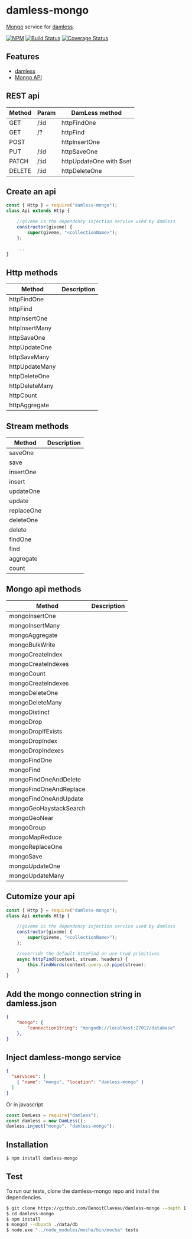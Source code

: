 # damless-mongo
[Mongo](https://www.npmjs.com/package/mongodb) service for [damless](https://www.npmjs.com/package/damless).

 [![NPM][npm-image]][npm-url]
 [![Build Status][travis-image]][travis-url]
 [![Coverage Status][coveralls-image]][coveralls-url]

## Features

 * [damless](https://www.npmjs.com/package/damless)
 * [Mongo API](http://mongodb.github.io/node-mongodb-native/3.1/api/)

## REST api

Method | Param | DamLess method
 --- | --- | ---
GET | /:id | httpFindOne
GET | /?<querystring> | httpFind
POST | | httpInsertOne
PUT | /:id | httpSaveOne
PATCH | /:id | httpUpdateOne with $set
DELETE | /:id | httpDeleteOne

## Create an api

```js
const { Http } = require("damless-mongo");
class Api extends Http {

    //giveme is the dependency injection service used by damless
    constructor(giveme) {
        super(giveme, "<collectionName>");
    };

    ...
}
```

## Http methods

Method | Description
 --- | --- 
httpFindOne | 
httpFind |
httpInsertOne |
httpInsertMany |
httpSaveOne |
httpUpdateOne |
httpSaveMany |
httpUpdateMany |
httpDeleteOne |
httpDeleteMany |
httpCount |
httpAggregate |

## Stream methods

Method | Description
 --- | --- 
saveOne | 
save |
insertOne |
insert |
updateOne |
update |
replaceOne |
deleteOne |
delete |
findOne |
find |
aggregate |
count |

## Mongo api methods

Method | Description
 --- | --- 
mongoInsertOne |
mongoInsertMany |
mongoAggregate |
mongoBulkWrite |
mongoCreateIndex |
mongoCreateIndexes |
mongoCount |
mongoCreateIndexes |
mongoDeleteOne |
mongoDeleteMany |
mongoDistinct |
mongoDrop |
mongoDropIfExists |
mongoDropIndex |
mongoDropIndexes |
mongoFindOne |
mongoFind |
mongoFindOneAndDelete |
mongoFindOneAndReplace |
mongoFindOneAndUpdate |
mongoGeoHaystackSearch |
mongoGeoNear |
mongoGroup |
mongoMapReduce |
mongoReplaceOne |
mongoSave |
mongoUpdateOne |
mongoUpdateMany |

## Cutomize your api

```js
const { Http } = require("damless-mongo");
class Api extends Http {

    //giveme is the dependency injection service used by damless
    constructor(giveme) {
        super(giveme, "<collectionName>");
    };

    //override the default httpFind an use Crud primitives
    async httpFind(context, stream, headers) {
        this.findWords(context.query.q).pipe(stream);
    }
}
```


## Add the mongo connection string in damless.json

```damless.json
{
	"mongo": {
        "connectionString": "mongodb://localhost:27017/database"
    },
}
```

## Inject damless-mongo service

```services.json
{
  "services": [
    { "name": "mongo", "location": "damless-mongo" }
  ]
}
```

Or in javascript

```js
const DamLess = require("damless");
const damless = new DamLess();
damless.inject("mongo", "damless-mongo");
```

## Installation

```bash
$ npm install damless-mongo
```

## Test

To run our tests, clone the damless-mongo repo and install the dependencies.

```bash
$ git clone https://github.com/BenoitClaveau/damless-mongo --depth 1
$ cd damless-mongo
$ npm install
$ mongod --dbpath ./data/db
$ node.exe "../node_modules/mocha/bin/mocha" tests
```

[npm-image]: https://img.shields.io/npm/v/damless-mongo.svg
[npm-url]: https://npmjs.org/package/damless-mongo
[travis-image]: https://travis-ci.org/BenoitClaveau/damless-mongo.svg?branch=master
[travis-url]: https://travis-ci.org/BenoitClaveau/damless-mongo
[coveralls-image]: https://coveralls.io/repos/BenoitClaveau/damless-mongo/badge.svg?branch=master&service=github
[coveralls-url]: https://coveralls.io/github/BenoitClaveau/damless-mongo?branch=master
